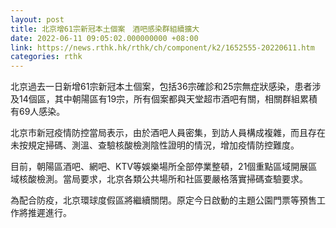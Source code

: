 ```yaml
---
layout: post
title: 北京增61宗新冠本土個案　酒吧感染群組續擴大
date: 2022-06-11 09:05:02.000000000 +08:00
link: https://news.rthk.hk/rthk/ch/component/k2/1652555-20220611.htm
categories: rthk
---
```


北京過去一日新增61宗新冠本土個案，包括36宗確診和25宗無症狀感染，患者涉及14個區，其中朝陽區有19宗，所有個案都與天堂超市酒吧有關，相關群組累積有69人感染。

北京市新冠疫情防控當局表示，由於酒吧人員密集，到訪人員構成複雜，而且存在未按規定掃碼、測溫、查驗核酸檢測陰性證明的情況，增加疫情防控難度。

目前，朝陽區酒吧、網吧、KTV等娛樂場所全部停業整頓，21個重點區域開展區域核酸檢測。當局要求，北京各類公共場所和社區要嚴格落實掃碼查驗要求。

為配合防疫，北京環球度假區將繼續關閉。原定今日啟動的主題公園門票等預售工作將推遲進行。
